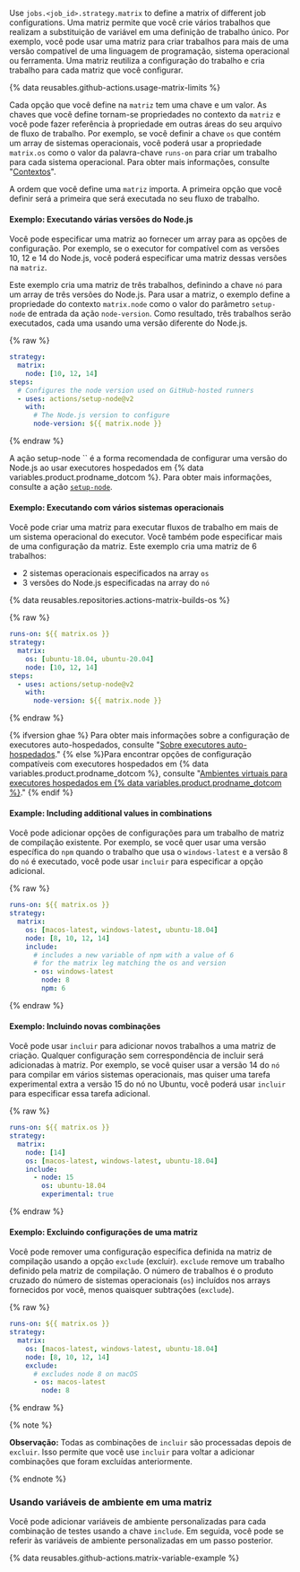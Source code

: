 
Use `jobs.<job_id>.strategy.matrix` to define a matrix of different job configurations. Uma matriz permite que você crie vários trabalhos que realizam a substituição de variável em uma definição de trabalho único. Por exemplo, você pode usar uma matriz para criar trabalhos para mais de uma versão compatível de uma linguagem de programação, sistema operacional ou ferramenta. Uma matriz reutiliza a configuração do trabalho e cria trabalho para cada matriz que você configurar.

{% data reusables.github-actions.usage-matrix-limits %}

Cada opção que você define na `matriz` tem uma chave e um valor. As chaves que você define tornam-se propriedades no contexto da `matriz` e você pode fazer referência à propriedade em outras áreas do seu arquivo de fluxo de trabalho. Por exemplo, se você definir a chave `os` que contém um array de sistemas operacionais, você poderá usar a propriedade `matrix.os` como o valor da palavra-chave `runs-on` para criar um trabalho para cada sistema operacional. Para obter mais informações, consulte "[Contextos](/actions/learn-github-actions/contexts)".

A ordem que você define uma `matriz` importa. A primeira opção que você definir será a primeira que será executada no seu fluxo de trabalho.

#### Exemplo: Executando várias versões do Node.js

Você pode especificar uma matriz ao fornecer um array para as opções de configuração. Por exemplo, se o executor for compatível com as versões 10, 12 e 14 do Node.js, você poderá especificar uma matriz dessas versões na `matriz`.

Este exemplo cria uma matriz de três trabalhos, definindo a chave `nó` para um array de três versões do Node.js. Para usar a matriz, o exemplo define a propriedade do contexto `matrix.node` como o valor do parâmetro `setup-node` de entrada da ação `node-version`. Como resultado, três trabalhos serão executados, cada uma usando uma versão diferente do Node.js.

{% raw %}
```yaml
strategy:
  matrix:
    node: [10, 12, 14]
steps:
  # Configures the node version used on GitHub-hosted runners
  - uses: actions/setup-node@v2
    with:
      # The Node.js version to configure
      node-version: ${{ matrix.node }}
```
{% endraw %}

A ação setup-node `` é a forma recomendada de configurar uma versão do Node.js ao usar executores hospedados em {% data variables.product.prodname_dotcom %}. Para obter mais informações, consulte a ação [`setup-node`](https://github.com/actions/setup-node).

#### Exemplo: Executando com vários sistemas operacionais

Você pode criar uma matriz para executar fluxos de trabalho em mais de um sistema operacional do executor. Você também pode especificar mais de uma configuração da matriz. Este exemplo cria uma matriz de 6 trabalhos:

- 2 sistemas operacionais especificados na array `os`
- 3 versões do Node.js especificadas na array do `nó`

{% data reusables.repositories.actions-matrix-builds-os %}

{% raw %}
```yaml
runs-on: ${{ matrix.os }}
strategy:
  matrix:
    os: [ubuntu-18.04, ubuntu-20.04]
    node: [10, 12, 14]
steps:
  - uses: actions/setup-node@v2
    with:
      node-version: ${{ matrix.node }}
```
{% endraw %}

{% ifversion ghae %}
Para obter mais informações sobre a configuração de executores auto-hospedados, consulte "[Sobre executores auto-hospedados](/actions/hosting-your-own-runners/about-self-hosted-runners)."
{% else %}Para encontrar opções de configuração compatíveis com executores hospedados em {% data variables.product.prodname_dotcom %}, consulte "[Ambientes virtuais para executores hospedados em {% data variables.product.prodname_dotcom %}](/actions/automating-your-workflow-with-github-actions/virtual-environments-for-github-hosted-runners)."
{% endif %}

#### Example: Including additional values in combinations

Você pode adicionar opções de configurações para um trabalho de matriz de compilação existente. Por exemplo, se você quer usar uma versão específica do `npm` quando o trabalho que usa o `windows-latest` e a versão 8 do `nó` é executado, você pode usar `incluir` para especificar a opção adicional.

{% raw %}
```yaml
runs-on: ${{ matrix.os }}
strategy:
  matrix:
    os: [macos-latest, windows-latest, ubuntu-18.04]
    node: [8, 10, 12, 14]
    include:
      # includes a new variable of npm with a value of 6
      # for the matrix leg matching the os and version
      - os: windows-latest
        node: 8
        npm: 6
```
{% endraw %}

#### Exemplo: Incluindo novas combinações

Você pode usar `incluir` para adicionar novos trabalhos a uma matriz de criação. Qualquer configuração sem correspondência de incluir será adicionadas à matriz. Por exemplo, se você quiser usar a versão 14 do `nó` para compilar em vários sistemas operacionais, mas quiser uma tarefa experimental extra a versão 15 do nó no Ubuntu, você poderá usar `incluir` para especificar essa tarefa adicional.

{% raw %}
```yaml
runs-on: ${{ matrix.os }}
strategy:
  matrix:
    node: [14]
    os: [macos-latest, windows-latest, ubuntu-18.04]
    include:
      - node: 15
        os: ubuntu-18.04
        experimental: true
```
{% endraw %}

#### Exemplo: Excluindo configurações de uma matriz

Você pode remover uma configuração específica definida na matriz de compilação usando a opção `exclude` (excluir). `exclude` remove um trabalho definido pela matriz de compilação. O número de trabalhos é o produto cruzado do número de sistemas operacionais (`os`) incluídos nos arrays fornecidos por você, menos quaisquer subtrações (`exclude`).

{% raw %}
```yaml
runs-on: ${{ matrix.os }}
strategy:
  matrix:
    os: [macos-latest, windows-latest, ubuntu-18.04]
    node: [8, 10, 12, 14]
    exclude:
      # excludes node 8 on macOS
      - os: macos-latest
        node: 8
```
{% endraw %}

{% note %}

**Observação:** Todas as combinações de `incluir` são processadas depois de `excluir`. Isso permite que você use `incluir` para voltar a adicionar combinações que foram excluídas anteriormente.

{% endnote %}

### Usando variáveis de ambiente em uma matriz

Você pode adicionar variáveis de ambiente personalizadas para cada combinação de testes usando a chave `include`. Em seguida, você pode se referir às variáveis de ambiente personalizadas em um passo posterior.

{% data reusables.github-actions.matrix-variable-example %}
